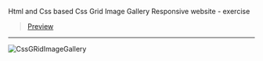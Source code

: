 Html and Css based Css Grid Image Gallery Responsive website - exercise
> [Preview](https://r4nd3l.github.io/CssGRidImageGallery/)
---

![CssGRidImageGallery](https://github.com/r4nd3l/CssGRidImageGallery/blob/master/img/sample_1.gif)
